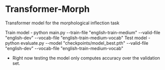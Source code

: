 # Transformer-Morph
Transformer model for the morphological inflection task

Train model - python main.py --train-file "english-train-medium" --valid-file "english-dev" --vocab-file "english-train-medium-vocab"
Test model - python evaluate.py --model "checkpoints/model_best.pth" --valid-file "english-dev" --vocab-file "english-train-medium-vocab"
* Right now testing the model only computes accuracy over the validation set.
